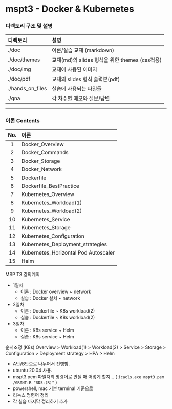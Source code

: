 # mspt3 - Docker & Kubernetes

### 디렉토리 구조 및 설명

| 디렉토리             | 설명                                   |
|:---------------- |:------------------------------------ |
| ./doc            | 이론/실습 교재 (markdown)                  |
| ./doc/themes     | 교재(md)의 slides 형식을 위한 themes (css적용) |
| ./doc/img        | 교재에 사용된 이미지                          |
| ./doc/pdf        | 교재의 slides 형식 출력본(pdf)               |
| ./hands_on_files | 실습에 사용되는 파일들                         |
| ./qna            | 각 차수별 메모와 질문/답변                      |

---

### 이론 Contents

| No. | 이론                                   |
|:---:|:------------------------------------ |
| 1   | Docker_Overview                      |
| 2   | Docker_Commands                      |
| 3   | Docker_Storage                       |
| 4   | Docker_Network                       |
| 5   | Dockerfile                           |
| 6   | Dockerfile_BestPractice              |
| 7   | Kubernetes_Overview                  |
| 8   | Kubernetes_Workload(1)               |
| 9   | Kubernetes_Workload(2)               |
| 10  | Kubernetes_Service                   |
| 11  | Kubernetes_Storage                   |
| 12  | Kubernetes_Configuration             |
| 13  | Kubernetes_Deployment_strategies     |
| 14  | Kubernetes_Horizontal Pod Autoscaler |
| 15  | Helm                                 |

MSP T3 강의계획

- 1일차
  - 이론 : Docker overview ~ network
  - 실습 : Docker 설치 ~ network
- 2일차
  - 이론 : Dockerfile ~ K8s workload(2)
  - 실습 : Dockerfile ~ K8s workload(2)
- 3일차
  - 이론 : K8s service ~ Helm
  - 실습 : K8s service ~ Helm

순서조정 (K8s)
Overview > Workload(1) > Workload(2) > Service > Storage > Configuration > Deployment strategy > HPA > Helm



- A반/B반으로 나누어서 진행함.
- ubuntu 20.04 사용.
- mspt3.pem 파일처리 명령어로 안될 때 어떻게 할지... ( `icacls.exe mspt3.pem /GRANT:R "SDS:(R)"` )
- powershell, mac 기본 terminal 기준으로 
- 리눅스 명령어 정리
- 각 실습 마지막 정리하기 추가
